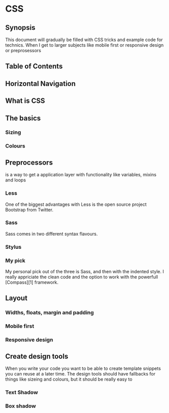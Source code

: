 # CSS


## Synopsis
This document will gradually be filled with CSS tricks and example code for technics. When I get to larger subjects like mobile first or responsive design or preprosessors 



## Table of Contents


## Horizontal Navigation


## What is CSS

## The basics

### Sizing

### Colours

## Preprocessors
is a way to get a application layer with functionality like variables, mixins and loops

### Less 
One of the biggest advantages with Less is the open source project Bootstrap from Twitter. 

### Sass
Sass comes in two different syntax flavours.

### Stylus

### My pick
My personal pick out of the three is Sass, and then with the indented style. I really appriciate the clean code and the option to work with the powerfull [Compass][1] framework.

## Layout

### Widths, floats, margin and padding

### Mobile first

### Responsive design

## Create design tools

When you write your code you want to be able to create template snippets you can reuse at a later time. The design tools should have fallbacks for things like sizeing and colours, but it should be really easy to 

### Text Shadow

### Box shadow